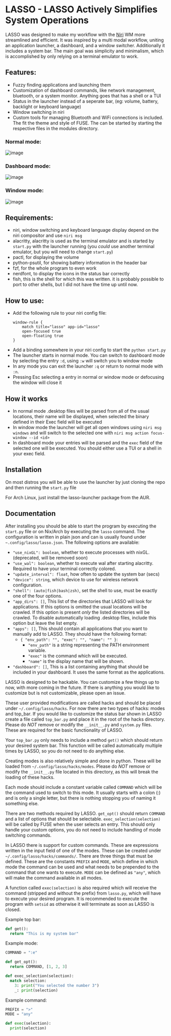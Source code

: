 # LASSO - LASSO Actively Simplifies System Operations
LASSO was designed to make my workflow with the [Niri](https://github.com/yalter/niri) WM more streamlined and efficient. It was inspired by a multi modal workflow, uniting an application launcher, a dashboard, and a window switcher. Additionally it includes a system bar. The main goal was simplicity and minimalism, which is accomplished by only relying on a terminal emulator to work.

## Features:
 - Fuzzy finding applications and launching them
 - Customization of dashboard commands, like network management, bluetooth, or a system monitor. Anything goes that has a shell or a TUI
 - Status in the launcher instead of a seperate bar, (eg: volume, battery, backlight or keyboard language)
 - Window switching in niri
 - Custom tools for managing Bluetooth and WiFi connections is included. The fit the theme and style of FUSE. The can be started by starting the respective files in the modules directory.

### Normal mode:
![image](https://github.com/user-attachments/assets/e6cb6053-d83e-4861-a44b-1a7244e94dec)

### Dashboard mode:
![image](https://github.com/user-attachments/assets/ff06e4b8-7934-4751-a369-c6e6b1e7b8fa)

### Window mode:
![image](https://github.com/user-attachments/assets/7f59e193-4eb1-40f6-922b-1adbe0f84d8e)


## Requirements:
 - niri, window switching and keyboard language display depend on the niri compositor and use `niri msg`
 - alacritty, alacritty is used as the terminal emulator and is started by `start.py` with the launcher running (you _could_ use another terminal emulator, but you will need to change `start.py`)
 - pactl, for displaying the volume
 - python-psutil, for showing battery information in the header bar
 - fzf, for the whole program to even work
 - nerdfont, to display the icons in the status bar correctly
 - fish, this is the shell for which this was written. it is probably possible to port to other shells, but I did not have the time up until now.

## How to use:
 -  Add the following rule to your niri config file:
	```
	window-rule {
		match title="lasso" app-id="lasso"
		open-focused true
		open-floating true
	}
	```
 - Add a binding somewhere in your niri config to start the `python start.py`
 - The launcher starts in normal mode. You can switch to dashboard mode by selecting the entry `:d`, using `:w` will switch you to window mode
 - In any mode you can exit the launcher `:q` or return to normal mode with `:n`.
 - Pressing Esc selecting a entry in normal or window mode or defocusing the window will close it

## How it works
 - In normal mode .desktop files will be parsed from all of the usual locations, their name will be displayed, when selected the binary defined in their Exec field will be executed
 - In window mode the launcher will get all open windows using `niri msg windows` and will switch to the selected one with `niri msg action focus-window --id <id>`
 - In dashboard mode your entries will be parsed and the `exec` field of the selected one will be executed. You should either use a TUI or a shell in your exec field.

## Installation
On most distros you will be able to use the launcher by just cloning the repo and then running the `start.py` file

For Arch Linux, just install the lasso-launcher package from the AUR.

## Documentation
After installing you should be able to start the program by executing the `start.py` file or on Nix/Arch by executing the `lasso` command.
The configuration is written in plain json and can is usually found under `~.config/lasso/lasso.json`. The following options are available:
  - `"use_nixGL": boolean`, whether to execute processes with nixGL. (deprecated, will be removed soon)
  - `"use_wal": boolean`, whether to execute wal after starting alacritty. Required to have your terminal correctly colored.
  - `"update_interval": float`, how often to update the system bar (secs)
  - `"device": string`, which device to use for wireless network configuration.
  - `"shell": (auto|fish|bash|zsh)`, set the shell to use, must be exactly one of the four options.
  - `"app_dirs": []`, This list of the directories that LASSO will look for applications. If this options is omitted the usual locations will be crawled. If this option is present _only_ the listed directories will be crawled. To disable automatically loading .desktop files, include this option but leave the list empty.
  - `"apps": []`, This should contain all applications that you want to manually add to LASSO. They should have the following format:
    - `{ "env_path": "", "exec": "", "name": "" }`:
      - `"env_path"` is a string representing the PATH environment variable.
      - `"exec"` is the command which will be executed.
      - `"name"` is the display name that will be shown.
  - `"dashboard": []`, This is a list containing anything that should be included in your dashboard. It uses the same format as the applications.

LASSO is designed to be hackable. You can customize a few things up to now, with more coming in the future. If there is anything you would like to customize but is not customizable, please open an issue.

These user provided modifications are called hacks and should be placed under `~/.config/lasso/hacks`. For now there are two types of hacks: modes and top_bar. If you would like to customize the status bar shown in LASSO create a file called `top_bar.py` and place it in the root of the hacks directory. Please do _NOT_ remove or modify the `__init__.py` and `system.py` files. These are required for the basic functionality of LASSO.

Your `top_bar.py` only needs to include a method `get()` which should return your desired system bar. This function will be called automatically multiple times by LASSO, so you do not need to do anything else.

Creating modes is also relatively simple and done in python. These will be loaded from `~/.config/lasso/hacks/modes`. Please do _NOT_ remove or modify the `__init__.py` file located in this directory, as this will break the loading of these hacks.

Each mode should include a constant variable called `COMMAND` which will be the command used to switch to this mode. It usually starts with a colon (:) and is only a single letter, but there is nothing stopping you of naming it something else.

There are two methods required by LASSO. `get_opt()` should return `COMMAND` and a list of options that should be selectable. `exec_selection(selection)` will be called by FUSE when the user selects an entry. This should only handle your custom options, you do not need to include handling of mode switching commands.

In LASSO there is support for custom commands. These are expressions written in the input field of one of the modes. These can be created under `~/.config/lasso/hacks/commands/`. There are three things that must be defined. These are the constants `PREFIX` and `MODE`, which define in which mode the command can be used and what needs to be prepended to the command that one wants to execute. `MODE` can be defined as `"any"`, which will make the command available in all modes. 

A function called `exec(selection)` is also required which will receive the command (stripped and without the prefix) from `lasso.py`, which will have to execute your desired program. It is recommended to execute the program with `setsid` as otherwise it will terminate as soon as LASSO is closed. 

Example top bar:
```python
def get():
  return "This is my system bar"
```

Example mode:
```python
COMMAND = ":e"

def get_opt():
  return COMMAND, [1, 2, 3]

def exec_selection(selection):
  match selection:
    3: print("You selected the number 3")
    _: print(selection)
```
Example command:
```python
PREFIX = ">"
MODE = "any"

def exec(selection):
  print(selection)
```
```
```
```
